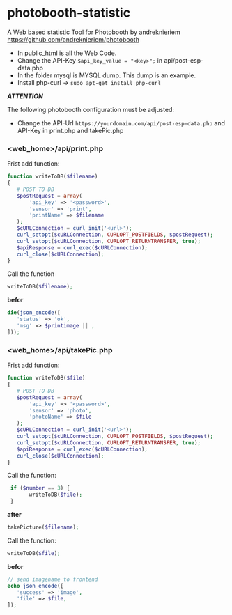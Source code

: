 # photobooth-statistic

A Web based statistic Tool for Photobooth by andreknieriem <br>
https://github.com/andreknieriem/photobooth



* In public_html is all the Web Code. <br>
* Change the API-Key ```$api_key_value = "<key>";``` in api/post-esp-data.php
* In the folder mysql is MYSQL dump. This dump is an example. <br>
* Install php-curl -> ```sudo apt-get install php-curl```<br>



_**ATTENTION**_

The following photobooth configuration must be adjusted:
* Change the API-Url ```https://yourdomain.com/api/post-esp-data.php``` and API-Key in print.php and takePic.php

### <web_home>/api/print.php

Frist add function:
 
```php
function writeToDB($filename)
{
   # POST TO DB
   $postRequest = array(
       'api_key' => '<password>',
       'sensor' => 'print',
       'printName' => $filename
   );
   $cURLConnection = curl_init('<url>');
   curl_setopt($cURLConnection, CURLOPT_POSTFIELDS, $postRequest);
   curl_setopt($cURLConnection, CURLOPT_RETURNTRANSFER, true);
   $apiResponse = curl_exec($cURLConnection);
   curl_close($cURLConnection);
} 
```
Call the function
```php
writeToDB($filename);
```
**befor**
```php
die(json_encode([
   'status' => 'ok',
   'msg' => $printimage || ,
]));
```

### <web_home>/api/takePic.php

Frist add function:

```php
function writeToDB($file)
{
   # POST TO DB
   $postRequest = array(
       'api_key' => '<password>',
       'sensor' => 'photo',
       'photoName' => $file
   );
   $cURLConnection = curl_init('<url>');
   curl_setopt($cURLConnection, CURLOPT_POSTFIELDS, $postRequest);
   curl_setopt($cURLConnection, CURLOPT_RETURNTRANSFER, true);
   $apiResponse = curl_exec($cURLConnection);
   curl_close($cURLConnection);
}
```

Call the function:
```php
 if ($number == 3) {
       writeToDB($file);
 }
```
**after**
```php
takePicture($filename);
```

Call the function:
```php
writeToDB($file);
```
**befor**
```php
// send imagename to frontend
echo json_encode([
   'success' => 'image',
   'file' => $file,
]);
```


